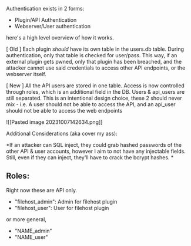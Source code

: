
Authentication exists in 2 forms:
- Plugin/API Authentication
- Webserver/User authentication


here's a high level overview of how it works.

[ Old ]
Each plugin *should* have its own table in the users.db table. During authentication, only that table is checked for user/pass. This way, if an external plugin gets pwned, only that plugin has been breached, and the attacker cannot use said credentials to access other API endpoints, or the webserver itself.

[ New ]
All the API users are stored in one table. Access is now controlled through roles, which is an additional field in the DB. Users & api_users are still separated. This is an intentional design choice, these 2 should never mix - i.e. A user should not be able to access the API, and an api_user should not be able to access the web endpoints

![[Pasted image 20231007142634.png]]


Additional Considerations (aka cover my ass):

*If an attacker can SQL inject, they could grab hashed passwords of the other API & user accounts, however I aim to not have any injectable fields. Still, even if they can inject, they'll have to crack the bcrypt hashes. *
## Roles:

Right now these are API only.

- "filehost_admin": Admin for filehost plugin
- "filehost_user": User for filehost plugin

or more general, 
- "NAME_admin"
- "NAME_user" 